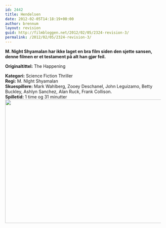 ```yaml
---
id: 2442
title: Hendelsen
date: 2012-02-05T14:18:19+00:00
author: brennum
layout: revision
guid: http://filmbloggen.net/2012/02/05/2324-revision-3/
permalink: /2012/02/05/2324-revision-3/
---
```

**M. Night Shyamalan har ikke laget en bra film siden den sjette sansen, denne filmen er et testament på alt han gjør feil.**

**<!--more-->Originaltittel:** The Happening

  
**Kategori:** Science Fiction Thriller  
**Regi:** M. NIght Shyamalan  
**Skuespillere:** Mark Wahlberg, Zooey Deschanel, John Leguizamo, Betty Buckley, Ashlyn Sanchez, Alan Ruck, Frank Collison.  
**Spilletid:** 1 time og 31 minutter  
<a href="http://filmbloggen.net/?attachment_id=2440" rel="attachment wp-att-2440"><img class="alignnone size-full wp-image-2440" src="http://filmbloggen.net/wp-content/uploads//2012/02/zooey_deschanel_the_happening_movie_image.jpg" alt="" width="600" height="400" /></a>